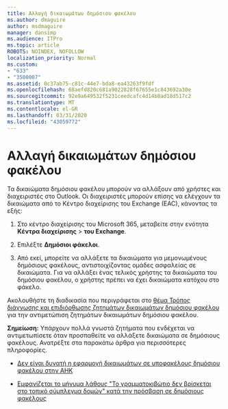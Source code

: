 ```yaml
---
title: Αλλαγή δικαιωμάτων δημόσιου φακέλου
ms.author: dmaguire
author: msdmaguire
manager: dansimp
ms.audience: ITPro
ms.topic: article
ROBOTS: NOINDEX, NOFOLLOW
localization_priority: Normal
ms.custom:
- "633"
- "3500007"
ms.assetid: 0c37ab75-c81c-44e7-bda8-ea43263f9fdf
ms.openlocfilehash: 68aefd820c681a9022828f67655e1c843692a30e
ms.sourcegitcommit: 92e9a649532f5231ceedcafc4d14b8ad18d517c2
ms.translationtype: MT
ms.contentlocale: el-GR
ms.lasthandoff: 03/31/2020
ms.locfileid: "43059772"
---
```

# <a name="changing-public-folder-permissions"></a>Αλλαγή δικαιωμάτων δημόσιου φακέλου

Τα δικαιώματα δημόσιου φακέλου μπορούν να αλλάξουν από χρήστες και διαχειριστές στο Outlook. Οι διαχειριστές μπορούν επίσης να ελέγχουν τα δικαιώματα από το Κέντρο διαχείρισης του Exchange (EAC), κάνοντας τα εξής:
  
1. Στο κέντρο διαχείρισης του Microsoft 365, μεταβείτε στην ενότητα **Κέντρα διαχείρισης** \> **του Exchange**.

2. Επιλέξτε **Δημόσιοι φάκελοι**.

3. Από εκεί, μπορείτε να αλλάξετε τα δικαιώματα για μεμονωμένους δημόσιους φακέλους, αντιστοιχίζοντας ομάδες ασφαλείας σε δικαιώματα. Για να αλλάξει ένας τελικός χρήστης τα δικαιώματα του δημόσιου φακέλου, ο χρήστης πρέπει να έχει δικαιώματα κατόχου στο φάκελο.

Ακολουθήστε τη διαδικασία που περιγράφεται στο [θέμα Τρόπος διάγνωσης και επιδιόρθωσης ζητημάτων δικαιωμάτων δημόσιου φακέλου](https://docs.microsoft.com/exchange/troubleshoot/public-folders/public-folder-permission-issues) για την αντιμετώπιση ζητημάτων δικαιωμάτων δημόσιου φακέλου.

**Σημείωση:** Υπάρχουν πολλά γνωστά ζητήματα που ενδέχεται να αντιμετωπίσετε όταν προσπαθείτε να αλλάξετε δικαιώματα σε δημόσιους φακέλους. Ανατρέξτε στα παρακάτω άρθρα για περισσότερες πληροφορίες.

- [Δεν είναι δυνατή η εφαρμογή δικαιωμάτων σε υποφακέλους δημόσιου φακέλου στην ΑΗΚ](https://docs.microsoft.com/exchange/troubleshoot/public-folders/can%E2%80%99t-apply-permissions-public-folder-subfolders)

- [Εμφανίζεται το μήνυμα λάθους "Το γραμματοκιβώτιο δεν βρίσκεται στο τοπικό σύμπλεγμα δομών" κατά την πρόσβαση σε δημόσιους φακέλους](https://docs.microsoft.com/exchange/troubleshoot/public-folders/mailbox-not-found-local-forest-public-folder)
